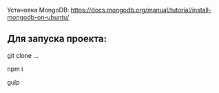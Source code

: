Установка MongoDB: https://docs.mongodb.org/manual/tutorial/install-mongodb-on-ubuntu/

Для запуска проекта:
---

git clone ...

npm i

gulp
